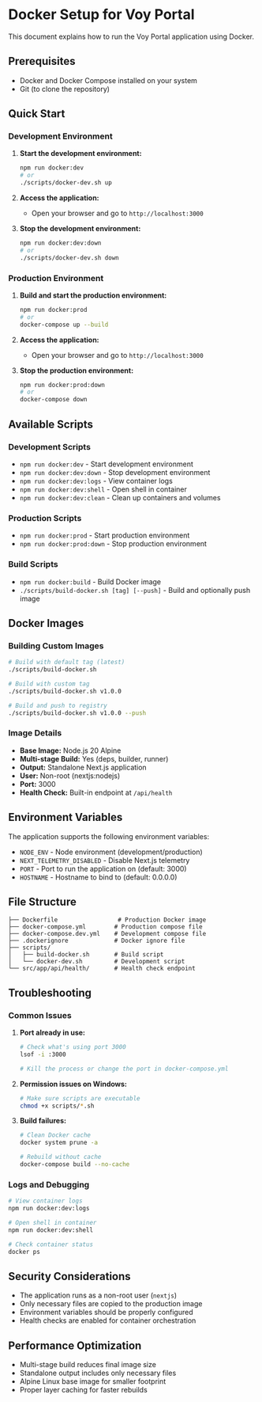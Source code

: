 # Docker Setup for Voy Portal

This document explains how to run the Voy Portal application using Docker.

## Prerequisites

- Docker and Docker Compose installed on your system
- Git (to clone the repository)

## Quick Start

### Development Environment

1. **Start the development environment:**
   ```bash
   npm run docker:dev
   # or
   ./scripts/docker-dev.sh up
   ```

2. **Access the application:**
   - Open your browser and go to `http://localhost:3000`

3. **Stop the development environment:**
   ```bash
   npm run docker:dev:down
   # or
   ./scripts/docker-dev.sh down
   ```

### Production Environment

1. **Build and start the production environment:**
   ```bash
   npm run docker:prod
   # or
   docker-compose up --build
   ```

2. **Access the application:**
   - Open your browser and go to `http://localhost:3000`

3. **Stop the production environment:**
   ```bash
   npm run docker:prod:down
   # or
   docker-compose down
   ```

## Available Scripts

### Development Scripts

- `npm run docker:dev` - Start development environment
- `npm run docker:dev:down` - Stop development environment
- `npm run docker:dev:logs` - View container logs
- `npm run docker:dev:shell` - Open shell in container
- `npm run docker:dev:clean` - Clean up containers and volumes

### Production Scripts

- `npm run docker:prod` - Start production environment
- `npm run docker:prod:down` - Stop production environment

### Build Scripts

- `npm run docker:build` - Build Docker image
- `./scripts/build-docker.sh [tag] [--push]` - Build and optionally push image

## Docker Images

### Building Custom Images

```bash
# Build with default tag (latest)
./scripts/build-docker.sh

# Build with custom tag
./scripts/build-docker.sh v1.0.0

# Build and push to registry
./scripts/build-docker.sh v1.0.0 --push
```

### Image Details

- **Base Image:** Node.js 20 Alpine
- **Multi-stage Build:** Yes (deps, builder, runner)
- **Output:** Standalone Next.js application
- **User:** Non-root (nextjs:nodejs)
- **Port:** 3000
- **Health Check:** Built-in endpoint at `/api/health`

## Environment Variables

The application supports the following environment variables:

- `NODE_ENV` - Node environment (development/production)
- `NEXT_TELEMETRY_DISABLED` - Disable Next.js telemetry
- `PORT` - Port to run the application on (default: 3000)
- `HOSTNAME` - Hostname to bind to (default: 0.0.0.0)

## File Structure

```
├── Dockerfile                 # Production Docker image
├── docker-compose.yml        # Production compose file
├── docker-compose.dev.yml    # Development compose file
├── .dockerignore             # Docker ignore file
├── scripts/
│   ├── build-docker.sh       # Build script
│   └── docker-dev.sh         # Development script
└── src/app/api/health/       # Health check endpoint
```

## Troubleshooting

### Common Issues

1. **Port already in use:**
   ```bash
   # Check what's using port 3000
   lsof -i :3000
   
   # Kill the process or change the port in docker-compose.yml
   ```

2. **Permission issues on Windows:**
   ```bash
   # Make sure scripts are executable
   chmod +x scripts/*.sh
   ```

3. **Build failures:**
   ```bash
   # Clean Docker cache
   docker system prune -a
   
   # Rebuild without cache
   docker-compose build --no-cache
   ```

### Logs and Debugging

```bash
# View container logs
npm run docker:dev:logs

# Open shell in container
npm run docker:dev:shell

# Check container status
docker ps
```

## Security Considerations

- The application runs as a non-root user (`nextjs`)
- Only necessary files are copied to the production image
- Environment variables should be properly configured
- Health checks are enabled for container orchestration

## Performance Optimization

- Multi-stage build reduces final image size
- Standalone output includes only necessary files
- Alpine Linux base image for smaller footprint
- Proper layer caching for faster rebuilds


